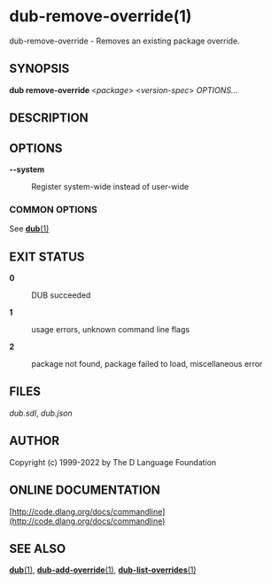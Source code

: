 # dub-remove-override(1)
dub-remove-override \- Removes an existing package override.
## SYNOPSIS
<b>dub remove-override </b>&lt;<i>package</i>&gt; &lt;<i>version-spec</i>&gt; <i>OPTIONS...</i>
## DESCRIPTION

## OPTIONS

<dl>


<dt id="option-remove-override---b---system-b-" class="option-argname">
<a class="anchor" href="#option-remove-override---b---system-b-"></a>

<b>--system</b>

</dt>


<dd markdown="1" class="option-desc">

Register system-wide instead of user-wide

</dd>


</dl>

### COMMON OPTIONS
See [<b>dub</b>(1)](dub.md)
## EXIT STATUS

<dl markdown="1">

<dt markdown="1">

<b>0</b>

</dt>
<dd markdown="1">

DUB succeeded

</dd>
<dt markdown="1">

<b>1</b>

</dt>
<dd markdown="1">

usage errors, unknown command line flags

</dd>
<dt markdown="1">

<b>2</b>

</dt>
<dd markdown="1">

package not found, package failed to load, miscellaneous error

</dd>

</dl>

## FILES
<i>dub.sdl</i>, <i>dub.json</i>
## AUTHOR
Copyright (c) 1999-2022 by The D Language Foundation
## ONLINE DOCUMENTATION
[http://code.dlang.org/docs/commandline](http://code.dlang.org/docs/commandline)
## SEE ALSO
[<b>dub</b>(1)](dub.md), [<b>dub-add-override</b>(1)](dub-add-override.md), [<b>dub-list-overrides</b>(1)](dub-list-overrides.md)
